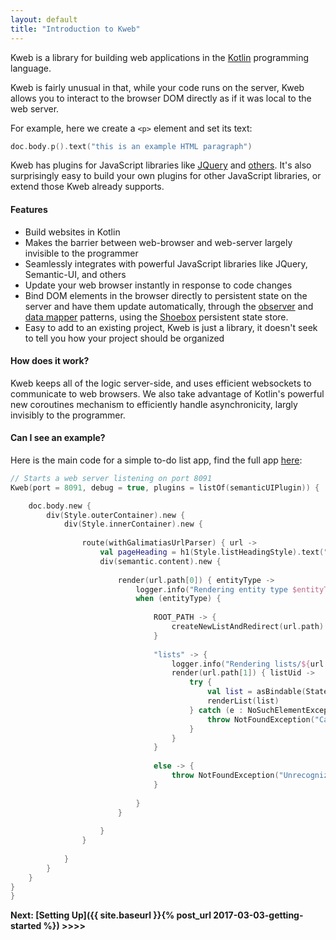 ```yaml
---
layout: default
title: "Introduction to Kweb"
---
```


Kweb is a library for building web applications in the [Kotlin](http://kotlinlang.org/) programming language.

Kweb is fairly unusual in that, while your code runs on the server, Kweb allows you to interact to the browser DOM directly as if it was local to the web server. 

For example, here we create a `<p>` element and set its text:

```kotlin
doc.body.p().text("this is an example HTML paragraph")
```

Kweb has plugins for JavaScript libraries like [JQuery](https://jquery.com/) and 
[others](https://github.com/kwebio/core/tree/master/src/main/kotlin/io/kweb/plugins).  It's also 
surprisingly easy to build your own plugins for other JavaScript libraries, or extend those Kweb already
supports.


#### Features

* Build websites in Kotlin
* Makes the barrier between web-browser and web-server largely invisible to the programmer
* Seamlessly integrates with powerful JavaScript libraries like JQuery, Semantic-UI, and others
* Update your web browser instantly in response to code changes
* Bind DOM elements in the browser directly to persistent state on the server and have them update automatically, through the [observer](https://en.wikipedia.org/wiki/Observer_pattern) and [data mapper](https://en.m.wikipedia.org/wiki/Data_mapper_pattern) patterns, using the [Shoebox](https://github.com/kwebio/shoebox) persistent state store.
* Easy to add to an existing project, Kweb is just a library, it doesn't seek to tell you how your project should
  be organized


#### How does it work?

Kweb keeps all of the logic server-side, and uses efficient websockets to communicate to web 
browsers. We also take advantage of Kotlin's powerful new coroutines mechanism to efficiently handle
asynchronicity, largly invisibly to the programmer.


#### Can I see an example?

Here is the main code for a simple to-do list app, find the full app [here](https://github.com/kwebio/core/tree/master/src/main/kotlin/io/kweb/demos/todo):

```kotlin
// Starts a web server listening on port 8091
Kweb(port = 8091, debug = true, plugins = listOf(semanticUIPlugin)) {

    doc.body.new {
        div(Style.outerContainer).new {
            div(Style.innerContainer).new {
            
                route(withGalimatiasUrlParser) { url ->
                    val pageHeading = h1(Style.listHeadingStyle).text("Shopping list")
                    div(semantic.content).new {
                    
                        render(url.path[0]) { entityType ->
                            logger.info("Rendering entity type $entityType")
                            when (entityType) {
                            
                                ROOT_PATH -> {
                                    createNewListAndRedirect(url.path)
                                }
                                
                                "lists" -> {
                                    logger.info("Rendering lists/${url.path[1]}")
                                    render(url.path[1]) { listUid ->
                                        try {
                                            val list = asBindable(State.lists, listUid)
                                            renderList(list)
                                        } catch (e : NoSuchElementException) {
                                            throw NotFoundException("Can't find list with id $listUid")
                                        }
                                    }
                                }
                                
                                else -> {
                                    throw NotFoundException("Unrecognized entity type '$entityType', path: ${url.path.value}")
                                }
                                
                            }
                        }
                        
                    }
                }
                
            }
        }
    }
}
}
```
**Next: [Setting Up]({{ site.baseurl }}{% post_url 2017-03-03-getting-started %}) >>>>**
